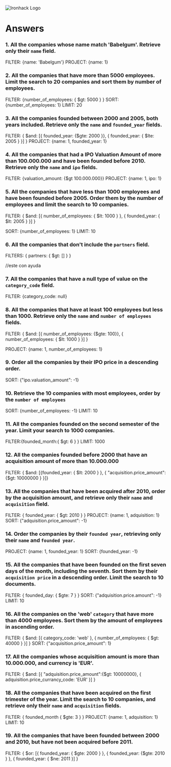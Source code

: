 ![Ironhack Logo](https://i.imgur.com/1QgrNNw.png)

# Answers

### 1. All the companies whose name match 'Babelgum'. Retrieve only their `name` field.

FILTER: {name: 'Babelgum'}
PROJECT: {name: 1}

### 2. All the companies that have more than 5000 employees. Limit the search to 20 companies and sort them by **number of employees**.

FILTER: {number_of_employees: { $gt: 5000 } }
SORT: {number_of_employees: 1}
LIMIT: 20


### 3. All the companies founded between 2000 and 2005, both years included. Retrieve only the `name` and `founded_year` fields.

FILTER: { $and: [{ founded_year: {$gte: 2000 }}, { founded_year: { $lte: 2005 } }] }
PROJECT: {name: 1, founded_year: 1}

### 4. All the companies that had a IPO Valuation Amount of more than 100.000.000 and have been founded before 2010. Retrieve only the `name` and `ipo` fields.

FILTER: {valuation_amount: {$gt 100.000.000}}
PROJECT: {name: 1, ipo: 1}

### 5. All the companies that have less than 1000 employees and have been founded before 2005. Order them by the number of employees and limit the search to 10 companies.

FILTER: { $and: [{ number_of_employees: { $lt: 1000 } }, { founded_year: { $lt: 2005 } }] } 

SORT: {number_of_employees: 1}
LIMIT: 10


### 6. All the companies that don't include the `partners` field.

FILTERS: { partners: { $gt: [] } } 

//este con ayuda

### 7. All the companies that have a null type of value on the `category_code` field.

FILTER: {category_code: null}

### 8. All the companies that have at least 100 employees but less than 1000. Retrieve only the `name` and `number of employees` fields.

FILTER: { $and: [{ number_of_employees: {$gte: 100}}, { number_of_employees: { $lt: 1000 } }] } 

PROJECT: {name: 1, number_of_employees: 1}

### 9. Order all the companies by their IPO price in a descending order.

SORT: {"ipo.valuation_amount": -1}

### 10. Retrieve the 10 companies with most employees, order by the `number of employees`

SORT: {number_of_employees: -1}
LIMIT: 10

### 11. All the companies founded on the second semester of the year. Limit your search to 1000 companies.

FILTER:{founded_month:{ $gt: 6 } }
LIMIT: 1000 


### 12. All the companies founded before 2000 that have an acquisition amount of more than 10.000.000

FILTER: { $and: [{founded_year: { $lt: 2000 } }, { "acquisition.price_amount": {$gt: 10000000 } }]} 

### 13. All the companies that have been acquired after 2010, order by the acquisition amount, and retrieve only their `name` and `acquisition` field.

FILTER: { founded_year: { $gt: 2010 } }
PROJECT: {name: 1, adquisition: 1}
SORT: {"adquisition.price_amount": -1}

### 14. Order the companies by their `founded year`, retrieving only their `name` and `founded year`.

PROJECT: {name: 1, founded_year: 1}
SORT: {founded_year: -1}

### 15. All the companies that have been founded on the first seven days of the month, including the seventh. Sort them by their `acquisition price` in a descending order. Limit the search to 10 documents.

FILTER: { founded_day: { $gte: 7 } }
SORT: {"adquisition.price.amount": -1}
LIMIT: 10

### 16. All the companies on the 'web' `category` that have more than 4000 employees. Sort them by the amount of employees in ascending order.

FILTER: { $and: [{ category_code: 'web' }, { number_of_employees: { $gt: 40000 } }] }
SORT: {"acquisition.price_amount": 1}

### 17. All the companies whose acquisition amount is more than 10.000.000, and currency is 'EUR'.

FILTER: { $and: [{ "adquisition.price_amount":{$gt: 10000000}, { adquisition.price_currancy_code: 'EUR' }] } 

### 18. All the companies that have been acquired on the first trimester of the year. Limit the search to 10 companies, and retrieve only their `name` and `acquisition` fields.

FILTER: { founded_month { $gte: 3 } }
PROJECT: {name: 1, adquisition: 1}
LIMIT: 10

### 19. All the companies that have been founded between 2000 and 2010, but have not been acquired before 2011.

FILTER: { $or: [{ founded_year: { $gte: 2000 } }, { founded_year: {$gte: 2010 } }, { founded_year: { $ne: 2011 }] }
